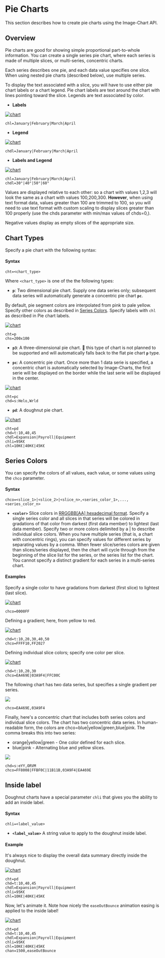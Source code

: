 # Pie Charts

This section describes how to create pie charts using the Image-Chart API.

## Overview

Pie charts are good for showing simple proportional part-to-whole information. You can create a single series pie chart, where each series is made of multiple slices, or multi-series, concentric charts.

Each series describes one pie, and each data value specifies one slice. When using nested pie charts (described below), use multiple series.

To display the text associated with a slice, you will have to use either pie chart labels or a chart legend. Pie chart labels are text around the chart with lines pointing toward the slice. Legends are text associated by color.

- **Labels**

[![chart](https://image-charts.com/chart?chd=s%3AUf9a&chf=ps0-0%2Clg%2C45%2Cffeb3b%2C0.2%2Cf443367C%2C1%7Cps0-1%2Clg%2C45%2C8bc34a%2C0.2%2C0096887C%2C1%7Cps0-2%2Clg%2C45%2CEA469E%2C0.2%2C03A9F47C%2C1%7Cps0-3%2Clg%2C45%2C03a9f4%2C0.2%2C03A9F47C%2C1&chl=Jan%7CFeb%7CMar%7CApr&chs=700x200&cht=p&icac=fgribreau&icretina=1&ichm=45bbdbb3ba033f340fd0d41a2ae451e35eedc8e215d4f7cec0021361eb399c1b)](https://editor.image-charts.com/chart?chd=s%3AUf9a&chf=ps0-0%2Clg%2C45%2Cffeb3b%2C0.2%2Cf443367C%2C1%7Cps0-1%2Clg%2C45%2C8bc34a%2C0.2%2C0096887C%2C1%7Cps0-2%2Clg%2C45%2CEA469E%2C0.2%2C03A9F47C%2C1%7Cps0-3%2Clg%2C45%2C03a9f4%2C0.2%2C03A9F47C%2C1&chl=Jan%7CFeb%7CMar%7CApr&chs=700x200&cht=p&icac=fgribreau&icretina=1&ichm=45bbdbb3ba033f340fd0d41a2ae451e35eedc8e215d4f7cec0021361eb399c1b)

```
chl=January|February|March|April
```

- **Legend**

[![chart](https://image-charts.com/chart?chd=s%3AUf9a%2CUf9a&chdl=January%7CFebruary%7CMarch%7CApril&chs=700x200&cht=pc&icac=fgribreau&icretina=1&ichm=182416c0106e15dc9bcf75a55cfed55ea746adda54366edc97df3915d160a289)](https://editor.image-charts.com/chart?chd=s%3AUf9a%2CUf9a&chdl=January%7CFebruary%7CMarch%7CApril&chs=700x200&cht=pc&icac=fgribreau&icretina=1&ichm=182416c0106e15dc9bcf75a55cfed55ea746adda54366edc97df3915d160a289)

```
chdl=January|February|March|April
```

- **Labels and Legend**

[![chart](https://image-charts.com/chart?chd=s%3AUf9a&chdl=30%C2%B0%7C40%C2%B0%7C50%C2%B0%7C60%C2%B0&chf=b0%2Clg%2C45%2C87ed42%2C0%2Cafff96%2C1&chl=Jan%7CFeb%7CMar%7CApr&chs=700x200&cht=p&icac=fgribreau&icretina=1&ichm=e58b40eb41e53fdc799c899892ae9f11cab630b6e232bce4843ad06dd9559307)](https://editor.image-charts.com/chart?chd=s%3AUf9a&chdl=30%C2%B0%7C40%C2%B0%7C50%C2%B0%7C60%C2%B0&chf=b0%2Clg%2C45%2C87ed42%2C0%2Cafff96%2C1&chl=Jan%7CFeb%7CMar%7CApr&chs=700x200&cht=p&icac=fgribreau&icretina=1&ichm=e58b40eb41e53fdc799c899892ae9f11cab630b6e232bce4843ad06dd9559307)

```
chl=January|February|March|April
chdl=30°|40°|50°|60°
```


Values are displayed relative to each other: so a chart with values 1,2,3 will look the same as a chart with values 100,200,300. **However**, when using text format data, values greater than 100 are trimmed to 100, so you will need to use text format with custom scaling to display slices greater than 100 properly (use the chds parameter with min/max values of chds=0,<max-slice-size>).

Negative values display as empty slices of the appropriate size.

## Chart Types

Specify a pie chart with the following syntax:

#### Syntax

```
cht=<chart_type>
```

Where `<chart_type>` is one of the the following types:

- **`p`**: Two dimensional pie chart. Supply one data series only; subsequent data series will automatically generate a concentric pie chart **`pc`**.

By default, pie segment colors are interpolated from pink to pale yellow. Specify other colors as described in [Series Colors](#series-colors). Specify labels with `chl` as described in Pie chart labels.

<!-- The Image-Charts API calculates the circle's radius from the minimum of width and height specified in the chart size (chs) parameter. If you are including labels, you probably need to specify the size of the width to be twice the size of the height, to ensure that your labels are fully visible. -->

[![chart](https://image-charts.com/chart?chd=s%3AUf9a&chf=b0%2Clg%2C0%2Cffeb3b%2C0.2%2Cf443367C%2C0.8&chl=Jan%7CFeb%7CMar%7CApr&chs=700x200&cht=p&icac=fgribreau&icretina=1&ichm=74599668ade10cf41e83b9a0750d8b8f31b4f238bcce9b85aa83f2ca9a673a70)](https://editor.image-charts.com/chart?chd=s%3AUf9a&chf=b0%2Clg%2C0%2Cffeb3b%2C0.2%2Cf443367C%2C0.8&chl=Jan%7CFeb%7CMar%7CApr&chs=700x200&cht=p&icac=fgribreau&icretina=1&ichm=74599668ade10cf41e83b9a0750d8b8f31b4f238bcce9b85aa83f2ca9a673a70)

```
cht=p
chs=200x100
```

- **`p3`**: A three-dimensional pie chart. :checkered_flag: this type of chart is not planned to be supported and will automatically falls back to the flat pie chart **`p`** type.

- **`pc`**: A concentric pie chart. Once more than 1 data serie is specified, a concentric chart is automatically selected by Image-Charts, the first serie will be displayed on the border while the last serie will be displayed in the center.

[![chart](https://image-charts.com/chart?chd=s%3AHelo%2CWrld&chs=700x200&cht=pc&icac=fgribreau&icretina=1&ichm=fe16b535e1432e0df2056d5913ef62b4bfb9609af432f4e31565a1b4b067827c)](https://editor.image-charts.com/chart?chd=s%3AHelo%2CWrld&chs=700x200&cht=pc&icac=fgribreau&icretina=1&ichm=fe16b535e1432e0df2056d5913ef62b4bfb9609af432f4e31565a1b4b067827c)

```
cht=pc
chd=s:Helo,Wrld
```

- **`pd`**: A doughnut pie chart.


[![chart](https://image-charts.com/chart?chan=1200&chd=t%3A10%2C40%2C45&chdl=Expansion%7CPayroll%7CEquipment&chdlp=b&chf=b0%2Clg%2C90%2C68cefd%2C0%2C96a6ff%2C1&chl=10K%E2%82%AC%7C40K%E2%82%AC%7C45K%E2%82%AC&chli=95K%E2%82%AC&chma=0%2C0%2C0%2C10&chs=700x300&cht=pd&chtt=Expenses&icac=fgribreau&icretina=1&ichm=e9111219b5a00167e5eb659567baa297f9143e7a1e4231f210c99c30596f0a40)](https://image-charts.com/chart?chan=1200&chd=t%3A10%2C40%2C45&chdl=Expansion%7CPayroll%7CEquipment&chdlp=b&chf=b0%2Clg%2C90%2C68cefd%2C0%2C96a6ff%2C1&chl=10K%E2%82%AC%7C40K%E2%82%AC%7C45K%E2%82%AC&chli=95K%E2%82%AC&chma=0%2C0%2C0%2C10&chs=700x300&cht=pd&chtt=Expenses&icac=fgribreau&icretina=1&ichm=e9111219b5a00167e5eb659567baa297f9143e7a1e4231f210c99c30596f0a40)

```
cht=pd
chd=t:10,40,45
chdl=Expansion|Payroll|Equipment
chli=95K€
chl=10K€|40K€|45K€
```

<!-- Note that for all types, negative numbers in data cause "blank" slices.

[![chart](https://image-charts.com/chart?chd=t%3A10%2C-10%2C10%2C-10%7C5%2C-5%2C5%2C-5%2C5%2C-5%2C5%2C-5%2C5%2C-5&chs=700x200&cht=pc&icac=fgribreau&icretina=1&ichm=b4cc9c860d948de02400328ca06f32189e463a42fb3bcc3c6009293f232443f5)](https://editor.image-charts.com/chart?chd=t%3A10%2C-10%2C10%2C-10%7C5%2C-5%2C5%2C-5%2C5%2C-5%2C5%2C-5%2C5%2C-5&chs=700x200&cht=pc&icac=fgribreau&icretina=1&ichm=b4cc9c860d948de02400328ca06f32189e463a42fb3bcc3c6009293f232443f5)

```
cht=pc
chd=t:10,-10,10,-10|5,-5,5,-5,5,-5,5,-5,5,-5
```


Google Image 3D charts and concentric pie chart are not supported and automatically fallback on flat pie chart. -->

## Series Colors

You can specify the colors of all values, each value, or some values using the `chco` parameter.

#### Syntax

```
chco=<slice_1>|<slice_2>|<slice_n>,<series_color_1>,...,<series_color_n>
```

- **`<color>`** Slice colors in [RRGGBB[AA] hexadecimal format](/reference/color-format). Specify a single series color and all slices in that series will be colored in gradations of that color from darkest (first data member) to lightest (last data member). Specify two or more colors delimited by a | to describe individual slice colors. When you have multiple series (that is, a chart with concentric rings), you can specify values for different series by separating values by a comma. When fewer slice/series colors are given than slices/series displayed, then the chart will cycle through from the beginning of the slice list for the series, or the series list for the chart. You cannot specify a distinct gradient for each series in a multi-series chart.


#### Examples

Specify a single color to have gradations from darkest (first slice) to lightest (last slice).

[![chart](https://image-charts.com/chart?chco=0000FF&chd=s%3AHellobla&chs=700x200&cht=p3&icac=fgribreau&icretina=1&ichm=8a1c5a6c1e25ce9c5b698870d7c134462188295dcf5d91eb2aaeb576cf48dcbd)](https://editor.image-charts.com/chart?chco=0000FF&chd=s%3AHellobla&chs=700x200&cht=p3&icac=fgribreau&icretina=1&ichm=8a1c5a6c1e25ce9c5b698870d7c134462188295dcf5d91eb2aaeb576cf48dcbd)

```
chco=0000FF
```

Defining a gradient; here, from yellow to red.

[![chart](https://image-charts.com/chart?chco=FFFF10%2CFF2027&chd=t%3A10%2C20%2C30%2C40%2C50&chs=700x200&cht=p3&icac=fgribreau&icretina=1&ichm=1c233aa4369cccf14c0c49ca4d011e3100db8dccae6c1c5bae96c1c2f19829cd)](https://editor.image-charts.com/chart?chco=FFFF10%2CFF2027&chd=t%3A10%2C20%2C30%2C40%2C50&chs=700x200&cht=p3&icac=fgribreau&icretina=1&ichm=1c233aa4369cccf14c0c49ca4d011e3100db8dccae6c1c5bae96c1c2f19829cd)

```
chd=t:10,20,30,40,50
chco=FFFF10,FF2027
```


Defining individual slice colors; specify one color per slice.

[![chart](https://image-charts.com/chart?chco=EA469E%7C03A9F4%7CFFC00C&chd=t%3A10%2C20%2C30&chs=700x200&cht=p3&icac=fgribreau&icretina=1&ichm=dd386847e31a80a987f3180022865fca2f246494b2f4bf29b7abb2f480a99ed0)](https://editor.image-charts.com/chart?chco=EA469E%7C03A9F4%7CFFC00C&chd=t%3A10%2C20%2C30&chs=700x200&cht=p3&icac=fgribreau&icretina=1&ichm=dd386847e31a80a987f3180022865fca2f246494b2f4bf29b7abb2f480a99ed0)

```
chd=t:10,20,30
chco=EA469E|03A9F4|FFC00C
```

The following chart has two data series, but specifies a single gradient per series.

[![](https://image-charts.com/chart?chco=EA469E%2C03A9F4&chd=s%3AeYY%2CORVM&chdl=1%7C2%7C3%7C4%7C5%7C6%7C7&chs=700x200&cht=pc&icac=fgribreau&icretina=1&ichm=bb11ba9c8c1c13f468cfb389651878f03ee16c8e7bbbd98b94b07fed4575c263)](https://editor.image-charts.com/chart?chco=EA469E%2C03A9F4&chd=s%3AeYY%2CORVM&chdl=1%7C2%7C3%7C4%7C5%7C6%7C7&chs=700x200&cht=pc&icac=fgribreau&icretina=1&ichm=bb11ba9c8c1c13f468cfb389651878f03ee16c8e7bbbd98b94b07fed4575c263)

```
chco=EA469E,03A9F4
```

Finally, here's a concentric chart that includes both series colors and individual slice colors. The chart has two concentric data series. In human-readable form, the colors are chco=blue|yellow|green,blue|pink. The comma breaks this into two series:

- orange|yellow|green - One color defined for each slice.
- blue|pink - Alternating blue and yellow slices.

[![](https://image-charts.com/chart?chco=FF8008%7CFFBF0C%7C11B11B%2C03A9F4%7CEA469E&chd=s%3AeYY%2CORVM&chdl=1%7C2%7C3%7C4%7C5%7C6%7C7&chs=700x200&cht=pc&icac=fgribreau&icretina=1&ichm=5628ecd925d1664e0dde3b4ba71622819513c07a260dc7f8ae424a5096474a64)](https://editor.image-charts.com/chart?chco=FF8008%7CFFBF0C%7C11B11B%2C03A9F4%7CEA469E&chd=s%3AeYY%2CORVM&chdl=1%7C2%7C3%7C4%7C5%7C6%7C7&chs=700x200&cht=pc&icac=fgribreau&icretina=1&ichm=5628ecd925d1664e0dde3b4ba71622819513c07a260dc7f8ae424a5096474a64)

```
chd=s:eYY,ORVM
chco=FF8008|FFBF0C|11B11B,03A9F4|EA469E
```

## Inside label

Doughnut charts have a special parameter `chli` that gives you the ability to add an inside label.

#### Syntax

```
chli=<label_value>
```

- **`<label_value>`** A string value to apply to the doughnut inside label.

#### Example

It's always nice to display the overall data summary directly inside the doughnut.

[![chart](https://image-charts.com/chart?chd=t%3A10%2C40%2C45&chdl=Expansion%7CPayroll%7CEquipment&chf=b0%2Clg%2C45%2Cf5c4c4%2C0%2Cf57676%2C1&chl=10K%E2%82%AC%7C40K%E2%82%AC%7C45K%E2%82%AC&chli=95K%E2%82%AC&chs=700x300&cht=pd&chtt=Expenses&icac=fgribreau&icretina=1&ichm=ae92433e2fd5f3df697db7ca4edf613137275b427eabc537cd28f9ebfa381119)](https://editor.image-charts.com/chart?chd=t%3A10%2C40%2C45&chdl=Expansion%7CPayroll%7CEquipment&chf=b0%2Clg%2C45%2Cf5c4c4%2C0%2Cf57676%2C1&chl=10K%E2%82%AC%7C40K%E2%82%AC%7C45K%E2%82%AC&chli=95K%E2%82%AC&chs=700x300&cht=pd&chtt=Expenses&icac=fgribreau&icretina=1&ichm=ae92433e2fd5f3df697db7ca4edf613137275b427eabc537cd28f9ebfa381119)

```
cht=pd
chd=t:10,40,45
chdl=Expansion|Payroll|Equipment
chli=95K€
chl=10K€|40K€|45K€
```

Now, let's animate it. Note how nicely the `easeOutBounce` animation easing is applied to the inside label!

[![chart](https://image-charts.com/chart?chan=1500%2CeaseOutBounce&chd=t%3A10%2C40%2C45&chdl=Expansion%7CPayroll%7CEquipment&chf=b0%2Clg%2C90%2C68cefd%2C0%2C96a6ff%2C1&chl=10K%E2%82%AC%7C40K%E2%82%AC%7C45K%E2%82%AC&chli=95K%E2%82%AC&chs=700x300&cht=pd&chtt=Expenses&icac=fgribreau&icretina=1&ichm=e5dd327e64b4dcc94b6112fe0996ea38de1188813fc0321ed794d370b868dc7c)](https://editor.image-charts.com/chart?chan=1500%2CeaseOutBounce&chd=t%3A10%2C40%2C45&chdl=Expansion%7CPayroll%7CEquipment&chf=b0%2Clg%2C90%2C68cefd%2C0%2C96a6ff%2C1&chl=10K%E2%82%AC%7C40K%E2%82%AC%7C45K%E2%82%AC&chli=95K%E2%82%AC&chs=700x300&cht=pd&chtt=Expenses&icac=fgribreau&icretina=1&ichm=e5dd327e64b4dcc94b6112fe0996ea38de1188813fc0321ed794d370b868dc7c)

```
cht=pd
chd=t:10,40,45
chdl=Expansion|Payroll|Equipment
chli=95K€
chl=10K€|40K€|45K€
chan=1500,easeOutBounce
```
